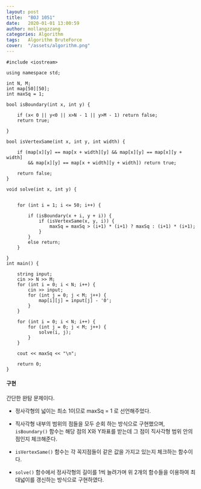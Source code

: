 ```yaml
---
layout: post
title:  "BOJ 1051"
date:   2020-01-01 13:00:59
author: mollangzzang
categories: Algorithm
tags:	Algorithm BruteForce
cover:  "/assets/algorithm.png"
---
```


```
#include <iostream>

using namespace std;

int N, M;
int map[50][50];
int maxSq = 1;

bool isBoundary(int x, int y) {

	if (x< 0 || y<0 || x>N - 1 || y>M - 1) return false;
	return true;

}

bool isVertexSame(int x, int y, int width) {

	if (map[x][y] == map[x + width][y] && map[x][y] == map[x][y + width]
		&& map[x][y] == map[x + width][y + width]) return true;
	
	return false;
}

void solve(int x, int y) {


	for (int i = 1; i <= 50; i++) {

		if (isBoundary(x + i, y + i)) {
			if (isVertexSame(x, y, i)) {
				maxSq = maxSq > (i+1) * (i+1) ? maxSq : (i+1) * (i+1);
			}
		}
		else return;
	}

}
int main() {

	string input;
	cin >> N >> M;
	for (int i = 0; i < N; i++) {
		cin >> input;
		for (int j = 0; j < M; j++) {
			map[i][j] = input[j] - '0';
		}
	}

	for (int i = 0; i < N; i++) {
		for (int j = 0; j < M; j++) {
			solve(i, j);
		}
	}

	cout << maxSq << "\n";

	return 0;
}
```

#### 구현

간단한 완탐 문제이다.

- 정사각형의 넓이는 최소 1이므로 maxSq = 1 로 선언해주었다.

- 직사각형 내부의 범위의 점들을 모두 순회 하는 방식으로 구현했으며, `isBoundary()` 함수는 해당 점의 X와 Y좌표를 받는데 그 점이 직사각형 범위 안의 점인지 체크해준다.

- `isVertexSame()` 함수는 각 꼭지점들이 같은 값을 가지고 있는지 체크하는 함수이다.

- `solve()` 함수에서 정사각형의 길이를 1씩 늘려가며 위 2개의 함수들을 이용하여 최대넓이를 갱신하는 방식으로 구현하였다.
